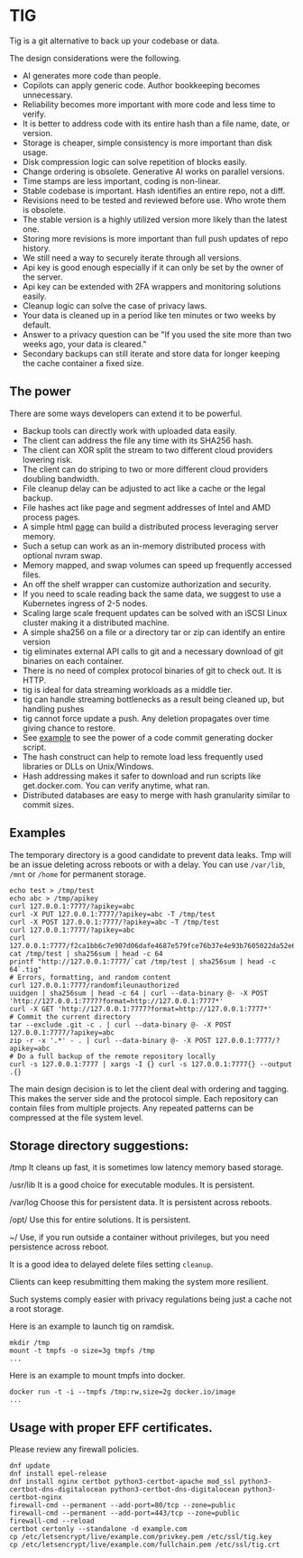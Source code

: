 # TIG

Tig is a git alternative to back up your codebase or data.

The design considerations were the following.

- AI generates more code than people.
- Copilots can apply generic code. Author bookkeeping becomes unnecessary.
- Reliability becomes more important with more code and less time to verify.
- It is better to address code with its entire hash than a file name, date, or version.
- Storage is cheaper, simple consistency is more important than disk usage.
- Disk compression logic can solve repetition of blocks easily.
- Change ordering is obsolete. Generative AI works on parallel versions.
- Time stamps are less important, coding is non-linear.
- Stable codebase is important. Hash identifies an entire repo, not a diff.
- Revisions need to be tested and reviewed before use. Who wrote them is obsolete.
- The stable version is a highly utilized version more likely than the latest one.
- Storing more revisions is more important than full push updates of repo history.
- We still need a way to securely iterate through all versions.
- Api key is good enough especially if it can only be set by the owner of the server.
- Api key can be extended with 2FA wrappers and monitoring solutions easily.
- Cleanup logic can solve the case of privacy laws.
- Your data is cleaned up in a period like ten minutes or two weeks by default.
- Answer to a privacy question can be "If you used the site more than two weeks ago, your data is cleared."
- Secondary backups can still iterate and store data for longer keeping the cache container a fixed size.

## The power

There are some ways developers can extend it to be powerful.

- Backup tools can directly work with uploaded data easily.
- The client can address the file any time with its SHA256 hash.
- The client can XOR split the stream to two different cloud providers lowering risk.
- The client can do striping to two or more different cloud providers doubling bandwidth.
- File cleanup delay can be adjusted to act like a cache or the legal backup.
- File hashes act like page and segment addresses of Intel and AMD process pages.
- A simple html [page](https://gitlab.com/eper.io/sat) can build a distributed process leveraging server memory.
- Such a setup can work as an in-memory distributed process with optional nvram swap.
- Memory mapped, and swap volumes can speed up frequently accessed files.
- An off the shelf wrapper can customize authorization and security.
- If you need to scale reading back the same data, we suggest to use a Kubernetes ingress of 2-5 nodes.
- Scaling large scale frequent updates can be solved with an iSCSI Linux cluster making it a distributed machine.
- A simple sha256 on a file or a directory tar or zip can identify an entire version
- tig eliminates external API calls to git and a necessary download of git binaries on each container.
- There is no need of complex protocol binaries of git to check out. It is HTTP.
- tig is ideal for data streaming workloads as a middle tier.
- tig can handle streaming bottlenecks as a result being cleaned up, but handling pushes
- tig cannot force update a push. Any deletion propagates over time giving chance to restore.
- See [example](documentation/tig.sh) to see the power of a code commit generating docker script.
- The hash construct can help to remote load less frequently used libraries or DLLs on Unix/Windows.
- Hash addressing makes it safer to download and run scripts like get.docker.com. You can verify anytime, what ran.
- Distributed databases are easy to merge with hash granularity similar to commit sizes.

## Examples

The temporary directory is a good candidate to prevent data leaks.
Tmp will be an issue deleting across reboots or with a delay.
You can use `/var/lib`, `/mnt` or `/home` for permanent storage.

```
echo test > /tmp/test
echo abc > /tmp/apikey
curl 127.0.0.1:7777/?apikey=abc
curl -X PUT 127.0.0.1:7777/?apikey=abc -T /tmp/test
curl -X POST 127.0.0.1:7777/?apikey=abc -T /tmp/test
curl 127.0.0.1:7777/?apikey=abc
curl 127.0.0.1:7777/f2ca1bb6c7e907d06dafe4687e579fce76b37e4e93b7605022da52e6ccc26fd2.tig
cat /tmp/test | sha256sum | head -c 64
printf "http://127.0.0.1:7777/`cat /tmp/test | sha256sum | head -c 64`.tig"
# Errors, formatting, and random content
curl 127.0.0.1:7777/randomfileunauthorized
uuidgen | sha256sum | head -c 64 | curl --data-binary @- -X POST 'http://127.0.0.1:7777?format=http://127.0.0.1:7777*'
curl -X GET 'http://127.0.0.1:7777?format=http://127.0.0.1:7777*'
# Commit the current directory
tar --exclude .git -c . | curl --data-binary @- -X POST 127.0.0.1:7777/?apikey=abc
zip -r -x '.*' - . | curl --data-binary @- -X POST 127.0.0.1:7777/?apikey=abc
# Do a full backup of the remote repository locally
curl -s 127.0.0.1:7777 | xargs -I {} curl -s 127.0.0.1:7777{} --output .{}
```

The main design decision is to let the client deal with ordering and tagging.
This makes the server side and the protocol simple.
Each repository can contain files from multiple projects.
Any repeated patterns can be compressed at the file system level.

## Storage directory suggestions:

/tmp It cleans up fast, it is sometimes low latency memory based storage.

/usr/lib It is a good choice for executable modules. It is persistent.

/var/log Choose this for persistent data. It is persistent across reboots.

/opt/ Use this for entire solutions. It is persistent.

~/ Use, if you run outside a container without privileges, but you need persistence across reboot.

It is a good idea to delayed delete files setting `cleanup`.

Clients can keep resubmitting them making the system more resilient.

Such systems comply easier with privacy regulations being just a cache not a root storage.

Here is an example to launch tig on ramdisk.

```
mkdir /tmp
mount -t tmpfs -o size=3g tmpfs /tmp
...
```

Here is an example to mount tmpfs into docker.
```
docker run -t -i --tmpfs /tmp:rw,size=2g docker.io/image
...
```

## Usage with proper EFF certificates.

Please review any firewall policies.

```
dnf update
dnf install epel-release
dnf install nginx certbot python3-certbot-apache mod_ssl python3-certbot-dns-digitalocean python3-certbot-dns-digitalocean python3-certbot-nginx
firewall-cmd --permanent --add-port=80/tcp --zone=public
firewall-cmd --permanent --add-port=443/tcp --zone=public
firewall-cmd --reload
certbot certonly --standalone -d example.com
cp /etc/letsencrypt/live/example.com/privkey.pem /etc/ssl/tig.key
cp /etc/letsencrypt/live/example.com/fullchain.pem /etc/ssl/tig.crt
```